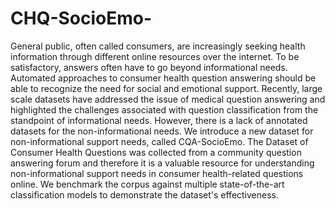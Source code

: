 # CHQ-SocioEmo-
General public, often called consumers, are increasingly seeking health information through different online resources over the internet. To be satisfactory, answers often have to go beyond informational needs. Automated approaches to consumer health question answering should be able to recognize the need for social and emotional support. Recently, large scale datasets have addressed the issue of medical question answering and highlighted the challenges associated with question classification from the standpoint of informational needs. However, there is a lack of annotated datasets for the non-informational needs. We introduce a new dataset for non-informational support needs, called CQA-SocioEmo. The Dataset of Consumer Health Questions was collected from a community question answering forum and therefore it is a valuable resource for understanding non-informational support needs in consumer health-related questions online. We benchmark the corpus against multiple state-of-the-art classification models to demonstrate the dataset's effectiveness. 
